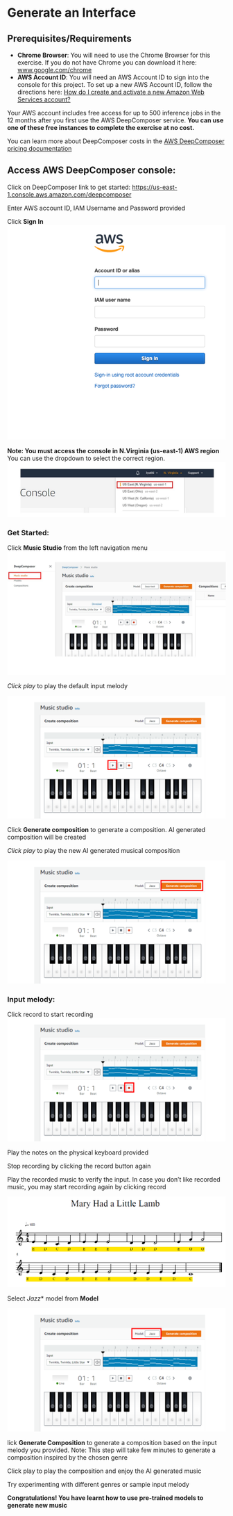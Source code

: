 # Generate an Interface
## Prerequisites/Requirements
  - **Chrome Browser**: You will need to use the Chrome Browser for this exercise. If you do not have Chrome you can download it here: www.google.com/chrome
  - **AWS Account ID**: You will need an AWS Account ID to sign into the console for this project. To set up a new AWS Account ID, follow the directions here: [How do I create and activate a new Amazon Web Services account?](https://aws.amazon.com/premiumsupport/knowledge-center/create-and-activate-aws-account/)
  
Your AWS account includes free access for up to 500 inference jobs in the 12 months after you first use the AWS DeepComposer service. **You can use one of these free instances to complete the exercise at no cost.**

You can learn more about DeepComposer costs in the [AWS DeepComposer pricing documentation](https://aws.amazon.com/deepcomposer/pricing/)

## Access AWS DeepComposer console:
Click on DeepComposer link to get started: https://us-east-1.console.aws.amazon.com/deepcomposer

Enter AWS account ID, IAM Username and Password provided

Click **Sign In**
![access console](./img/lab1-access-console.png)

**Note: You must access the console in N.Virginia (us-east-1) AWS region** You can use the dropdown to select the correct region.
![Aws region](./img/aws-region.jpg)

### Get Started:
Click **Music Studio** from the left navigation menu
![Music Studio](./img/music-studio.jpg)

*Click play* to play the default input melody

![play default](./img/lab1-play-default.png)

Click **Generate composition** to generate a composition. AI generated composition will be created

*Click play* to play the new AI generated musical composition

![Generate composition](./img/lab1-generate-composition.png)

### Input melody:
Click record to start recording
![Recording](./img/lab1-record.png)

Play the notes on the physical keyboard provided

Stop recording by clicking the record button again

Play the recorded music to verify the input. In case you don’t like recorded music, you may start recording again by clicking record

![custom music](./img/lab1-custom-music.png)

Select *Jazz** model from **Model**

![Model default](./img/lab1-model-default.png)

lick **Generate Composition** to generate a composition based on the input melody you provided. Note: This step will take few minutes to generate a composition inspired by the chosen genre

Click play to play the composition and enjoy the AI generated music

Try experimenting with different genres or sample input melody

**Congratulations! You have learnt how to use pre-trained models to generate new music**
